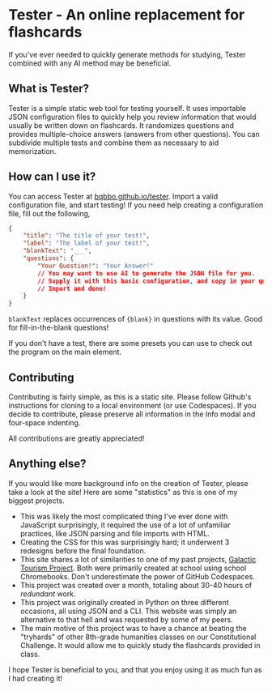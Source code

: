 # Tester - An online replacement for flashcards

If you've ever needed to quickly generate methods for studying, Tester combined with any AI method may be beneficial.

## What is Tester?

Tester is a simple static web tool for testing yourself. It uses importable JSON configuration files to quickly help you review information that would usually be written down on flashcards. It randomizes questions and provides multiple-choice answers (answers from other questions). You can subdivide multiple tests and combine them as necessary to aid memorization.

## How can I use it?

You can access Tester at [bqbbo.github.io/tester](https://bqbbo.github.io/tester/). Import a valid configuration file, and start testing! If you need help creating a configuration file, fill out the following,

```json
{
    "title": "The title of your test!",
    "label": "The label of your test!",
    "blankText": "___",
    "questions": {
        "Your Question!": "Your Answer!"
        // You may want to use AI to generate the JSON file for you.
        // Supply it with this basic configuration, and copy in your questions and answers from an external source.
        // Import and done!
    }
}
```

`blankText` replaces occurrences of `{blank}` in questions with its value. Good for fill-in-the-blank questions!

If you don't have a test, there are some presets you can use to check out the program on the main element.

## Contributing

Contributing is fairly simple, as this is a static site. Please follow Github's instructions for cloning to a local environment (or use Codespaces). If you decide to contribute, please preserve all information in the Info modal and four-space indenting.

All contributions are greatly appreciated!

## Anything else?

If you would like more background info on the creation of Tester, please take a look at the site! Here are some "statistics" as this is one of my biggest projects.

-   This was likely the most complicated thing I've ever done with JavaScript surprisingly, it required the use of a lot of unfamiliar practices, like JSON parsing and file imports with HTML.
-   Creating the CSS for this was surprisingly hard; it underwent 3 redesigns before the final foundation.
-   This site shares a lot of similarities to one of my past projects, [Galactic Tourism Project](https://github.com/bqbbo/galactic-tourism-project). Both were primarily created at school using school Chromebooks. Don't underestimate the power of GitHub Codespaces.
-   This project was created over a month, totaling about 30-40 hours of _redundant_ work.
-   This project was originally created in Python on three different occasions, all using JSON and a CLI. This website was simply an alternative to that hell and was requested by some of my peers.
-   The main motive of this project was to have a chance at beating the "tryhards" of other 8th-grade humanities classes on our Constitutional Challenge. It would allow me to quickly study the flashcards provided in class.

I hope Tester is beneficial to you, and that you enjoy using it as much fun as I had creating it!
